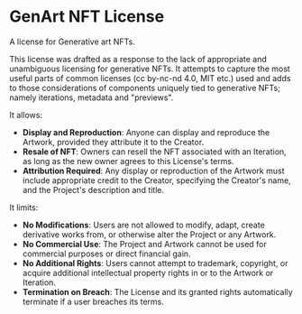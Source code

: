 # GenArt NFT License
A license for Generative art NFTs.

This license was drafted as a response to the lack of appropriate and unambiguous licensing for generative NFTs. It attempts to capture the most useful parts of common licenses (cc by-nc-nd 4.0, MIT etc.) used and adds to those considerations of components uniquely tied to generative NFTs; namely iterations, metadata and "previews".

It allows:
- **Display and Reproduction**: Anyone can display and reproduce the Artwork, provided they attribute it to the Creator.
- **Resale of NFT**: Owners can resell the NFT associated with an Iteration, as long as the new owner agrees to this License's terms.
- **Attribution Required**: Any display or reproduction of the Artwork must include appropriate credit to the Creator, specifying the Creator's name, and the Project's description and title.

It limits:
- **No Modifications**: Users are not allowed to modify, adapt, create derivative works from, or otherwise alter the Project or any Artwork.
- **No Commercial Use**: The Project and Artwork cannot be used for commercial purposes or direct financial gain.
- **No Additional Rights**: Users cannot attempt to trademark, copyright, or acquire additional intellectual property rights in or to the Artwork or Iteration.
- **Termination on Breach**: The License and its granted rights automatically terminate if a user breaches its terms.
